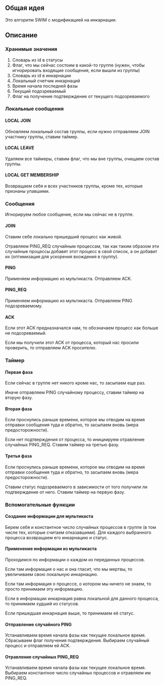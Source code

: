 ## Общая идея

Это алгоритм SWIM с модификацией на инкарнации.

## Описание

### Хранимые значения

1. Словарь из id в статусы
2. Флаг, что мы сейчас состоим в какой-то группе (нужен, чтобы игнорировать входящие сообщения, если вышли из группы)
3. Словарь из id в инкарнации
4. Локальный счетчик инкарнаций
5. Время начала последней фазы
6. Текущий подозреваемый
7. Флаг на получение подтверждение от текущего подозреваемого

### Локальные сообщения

#### LOCAL JOIN

Обновляем локальный состав группы, если нужно отправляем JOIN участнику группы, ставим таймер. 

#### LOCAL LEAVE

Удаляем все таймеры, ставим флаг, что мы вне группы, очищаем состав группы.

#### LOCAL GET MEMBERSHIP

Возвращаем себя и всех участников группы, кроме тех, которые признаны упавшими.

### Сообщения

Игнорируем любое сообщение, если мы сейчас не в группе.

#### JOIN

Ставим себе локально пришедший процесс как живой. 

Отравляем PING_REQ случайным процессам,
так как таким образом эти случайные процессы добавят этот процесс в свой список,
а он добавит их (оптимизация для ускорения вхождения в группу).

#### PING

Применяем информацию из мультикаста. Отправляем ACK.

#### PING_REQ

Применяем информацию из мультикаста. Отправляем PING подозреваемому.

#### ACK

Если этот ACK предназначался нам, то обозначаем процесс как больше не подозреваемый.

Если мы получили этот ACK от процесса, который нас просили проверить, то отправляем ACK просителю.

### Таймер

#### Первая фаза

Если сейчас в группе нет никого кроме нас, то засыпаем еще раз.

Иначе отправляем PING случайному процессу, ставим таймер на вторую фазу.

#### Вторая фаза

Если проснулись раньше времени, которое мы отводим на время отправки сообщения туда и обратно, то засыпаем вновь (мера предосторожности).

Если нет подтверждения от процесса, то инициируем отравление случайных PING_REQ. Ставим таймер на третью фазу.

#### Третья фаза

Если проснулись раньше времени, которое мы отводим на время отправки сообщения туда и обратно, то засыпаем вновь (мера предосторожности).

Ставим статус подозреваемого в зависимости от того получили ли подтверждение от него. Ставим таймер на первую фазу.

### Вспомогательные функции

#### Создание информации для мультикаста

Берем себя и константное число случайных процессов в группе (в том числе тех, которые считаем отказавшими). 
Для каждого выбранного процесса возвращаем его инкарнацию и статус.

#### Применение информации из мультикаста

Проходимся по информации о каждом из переданных процессов. 

Если там информация о нас и она гласит, что мы мертвы, то увеличиваем свою локальную инкарнацию.

Если там информация о процессе, о котором мы ничего не знаем, то просто принимаем эту информацию.

Если в информации инкарнация равна локальной для данного процесса, то принимаем худший из статусов.

Если пришедшая инкарнация выше, то принимаем её статус.

#### Отправление случайного PING

Устанавливаем время начала фазы как текущее локальное время. Сбрасываем флаг получения подтверждения.
Выбираем случайный процесс и отправляем ей ACK.

#### Отравление случайных PING_REQ

Устанавливаем время начала фазы как текущее локальное время. Выбираем константное число случайных процессов и отравляем им PING_REQ.
